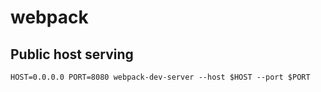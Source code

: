 # webpack

## Public host serving

    HOST=0.0.0.0 PORT=8080 webpack-dev-server --host $HOST --port $PORT
